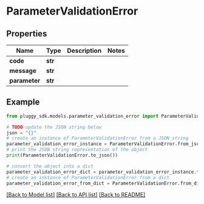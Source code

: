 # ParameterValidationError



## Properties

Name | Type | Description | Notes
------------ | ------------- | ------------- | -------------
**code** | **str** |  | 
**message** | **str** |  | 
**parameter** | **str** |  | 

## Example

```python
from pluggy_sdk.models.parameter_validation_error import ParameterValidationError

# TODO update the JSON string below
json = "{}"
# create an instance of ParameterValidationError from a JSON string
parameter_validation_error_instance = ParameterValidationError.from_json(json)
# print the JSON string representation of the object
print(ParameterValidationError.to_json())

# convert the object into a dict
parameter_validation_error_dict = parameter_validation_error_instance.to_dict()
# create an instance of ParameterValidationError from a dict
parameter_validation_error_from_dict = ParameterValidationError.from_dict(parameter_validation_error_dict)
```
[[Back to Model list]](../README.md#documentation-for-models) [[Back to API list]](../README.md#documentation-for-api-endpoints) [[Back to README]](../README.md)


